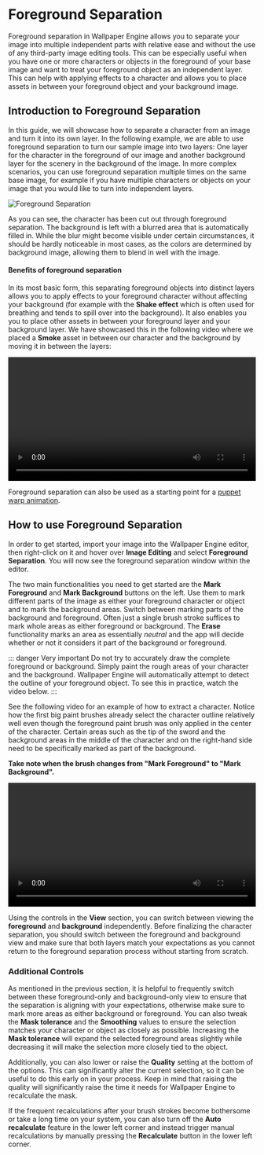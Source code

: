 # Foreground Separation

Foreground separation in Wallpaper Engine allows you to separate your image into multiple independent parts with relative ease and without the use of any third-party image editing tools. This can be especially useful when you have one or more characters or objects in the foreground of your base image and want to treat your foreground object as an independent layer. This can help with applying effects to a character and allows you to place assets in between your foreground object and your background image.

## Introduction to Foreground Separation

In this guide, we will showcase how to separate a character from an image and turn it into its own layer. In the following example, we are able to use foreground separation to turn our sample image into two layers: One layer for the character in the foreground of our image and another background layer for the scenery in the background of the image. In more complex scenarios, you can use foreground separation multiple times on the same base image, for example if you have multiple characters or objects on your image that you would like to turn into independent layers.

![Foreground Separation](/img/foreground-separation/foreground_separation.gif)

As you can see, the character has been cut out through foreground separation. The background is left with a blurred area that is automatically filled in. While the blur might become visible under certain circumstances, it should be hardly noticeable in most cases, as the colors are determined by background image, allowing them to blend in well with the image.

#### Benefits of foreground separation

In its most basic form, this separating foreground objects into distinct layers allows you to apply effects to your foreground character without affecting your background (for example with the **Shake effect** which is often used for breathing and tends to spill over into the background). It also enables you you to place other assets in between your foreground layer and your background layer. We have showcased this in the following video where we placed a **Smoke** asset in between our character and the background by moving it in between the layers:

<video width="100%" controls autoplay loop>
  <source src="/videos/foreground_layering.mp4" type="video/mp4">
  Your browser does not support the video tag.
</video>

Foreground separation can also be used as a starting point for a [puppet warp animation](/scene/puppet-warp/introduction).

## How to use Foreground Separation

In order to get started, import your image into the Wallpaper Engine editor, then right-click on it and hover over **Image Editing** and select **Foreground Separation**. You will now see the foreground separation window within the editor.

The two main functionalities you need to get started are the **Mark Foreground** and **Mark Background** buttons on the left. Use them to mark different parts of the image as either your foreground character or object and to mark the background areas. Switch between marking parts of the background and foreground. Often just a single brush stroke suffices to mark whole areas as either foreground or background. The **Erase** functionality marks an area as essentially *neutral* and the app will decide whether or not it considers it part of the background or foreground.

::: danger Very important
Do not try to accurately draw the complete foreground or background. Simply paint the rough areas of your character and the background. Wallpaper Engine will automatically attempt to detect the outline of your foreground object. To see this in practice, watch the video below.
:::

See the following video for an example of how to extract a character. Notice how the first big paint brushes already select the character outline relatively well even though the foreground paint brush was only applied in the center of the character. Certain areas such as the tip of the sword and the background areas in the middle of the character and on the right-hand side need to be specifically marked as part of the background.

**Take note when the brush changes from "Mark Foreground" to "Mark Background".**

<video width="100%" controls>
  <source src="/videos/foreground_separation.mp4" type="video/mp4">
  Your browser does not support the video tag.
</video>

Using the controls in the **View** section, you can switch between viewing the **foreground** and **background** independently. Before finalizing the character separation, you should switch between the foreground and background view and make sure that both layers match your expectations as you cannot return to the foreground separation process without starting from scratch.

### Additional Controls

As mentioned in the previous section, it is helpful to frequently switch between these foreground-only and background-only view to ensure that the separation is aligning with your expectations, otherwise make sure to mark more areas as either background or foreground. You can also tweak the **Mask tolerance** and the **Smoothing** values to ensure the selection matches your character or object as closely as possible. Increasing the **Mask tolerance** will expand the selected foreground areas slightly while decreasing it will make the selection more closely tied to the object.

Additionally, you can also lower or raise the **Quality** setting at the bottom of the options. This can significantly alter the current selection, so it can be useful to do this early on in your process. Keep in mind that raising the quality will significantly raise the time it needs for Wallpaper Engine to recalculate the mask.

If the frequent recalculations after your brush strokes become bothersome or take a long time on your system, you can also turn off the **Auto recalculate** feature in the lower left corner and instead trigger manual recalculations by manually pressing the **Recalculate** button in the lower left corner.